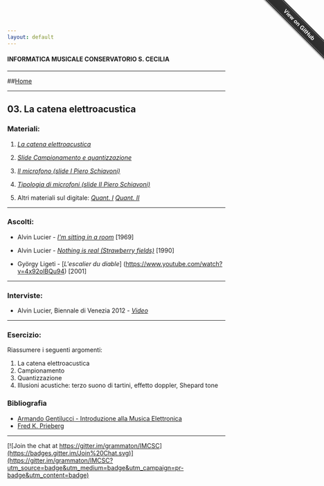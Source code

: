 ```yaml
---
layout: default
---
```


#### INFORMATICA MUSICALE CONSERVATORIO S. CECILIA

----

##[Home](https://demartinomrc.github.io/IMCSC)

----

## 03. La catena elettroacustica


### Materiali:



 1. [*La catena elettroacustica*](https://www.youtube.com/watch?v=zC5KFnSUPNo)
  
 2. [*Slide Campionamento e quantizzazione*](https://drive.google.com/file/d/0BzCXlXdo2lzAT3F4OGtCcmRaVWM/view?usp=sharing) 
   
 3. [*Il microfono (slide I Piero Schiavoni)*](https://drive.google.com/file/d/0B--_h5RB_vmydERfMzE1TDZ5a3M/view?usp=sharing)   
 4. [*Tipologia di microfoni (slide II Piero Schiavoni)*](https://drive.google.com/file/d/0B--_h5RB_vmyMEZ0b2FfMURIRlU/view?usp=sharing)

 5. Altri materiali sul digitale: [*Quant. I*](https://it.wikipedia.org/wiki/Quantizzazione_(elettronica)) [*Quant. II*](http://home.deib.polimi.it/bernasco/corso_fss/matdid/dispense09.pdf)


----
 
 ### Ascolti:
 
 - Alvin Lucier - [*I'm sitting in a room*](https://www.youtube.com/watch?v=TSR2LSuzP_M) [1969]
  
 - Alvin Lucier - [*Nothing is real (Strawberry fields)*](https://www.youtube.com/watch?v=adUkYPkPhRg) [1990]

 - György Ligeti - [*L'escalier du diable*] (https://www.youtube.com/watch?v=4x92olBQu94) [2001]

 
----
   
  ### Interviste:
  
  - Alvin Lucier, Biennale di Venezia 2012 - [*Video*](https://www.youtube.com/watch?v=XAUp9q38ofo)
  
 

 
----

### Esercizio:


Riassumere i seguenti argomenti:


1. La catena elettroacustica
2. Campionamento 
3. Quantizzazione
4. Illusioni acustiche: terzo suono di tartini, effetto doppler, Shepard tone


### Bibliografia

 - [Armando Gentilucci - Introduzione alla Musica Elettronica](https://copy.com/gmatZ8qkaw1WROAG)
 - [Fred K. Prieberg](https://copy.com/mU6LRdCdxUlrVAIZ)
 
----

[![Join the chat at https://gitter.im/grammaton/IMCSC](https://badges.gitter.im/Join%20Chat.svg)](https://gitter.im/grammaton/IMCSC?utm_source=badge&utm_medium=badge&utm_campaign=pr-badge&utm_content=badge)
 
<div class="github-fork-ribbon-wrapper right fixed" style="width: 150px;height: 150px;position: fixed;overflow: hidden;top: 0;z-index: 9999;pointer-events: none;right: 0;"><div class="github-fork-ribbon" style="position: absolute;padding: 2px 0;background-color: #333;background-image: linear-gradient(to bottom, rgba(0, 0, 0, 0), rgba(0, 0, 0, 0.15));-webkit-box-shadow: 0 2px 3px 0 rgba(0, 0, 0, 0.5);-moz-box-shadow: 0 2px 3px 0 rgba(0, 0, 0, 0.5);box-shadow: 0 2px 3px 0 rgba(0, 0, 0, 0.5);z-index: 9999;pointer-events: auto;top: 42px;right: -43px;-webkit-transform: rotate(45deg);-moz-transform: rotate(45deg);-ms-transform: rotate(45deg);-o-transform: rotate(45deg);transform: rotate(45deg);"><a href="https://github.com/grammaton/IMCSC" style="font: 700 13px &quot;Helvetica Neue&quot;, Helvetica, Arial, sans-serif;color: #fff;text-decoration: none;text-shadow: 0 -1px rgba(0, 0, 0, 0.5);text-align: center;width: 200px;line-height: 20px;display: inline-block;padding: 2px 0;border-width: 1px 0;border-style: dotted;border-color: rgba(255, 255, 255, 0.7);">View on GitHub</a></div></div>

